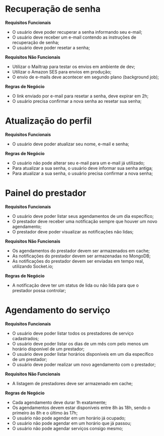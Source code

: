 # Recuperação de senha

**Requisitos Funcionais**

- O usuário deve poder recuperar a senha informando seu e-mail;
- O usuário deve receber um e-mail contendo as instruções de recuperação de senha;
- O usuário deve poder resetar a senha;

**Requisitos Não Funcionais**

- Utilizar o Mailtrap para testar os envios em ambiente de dev;
- Utilizar o Amazon SES para envios em produção;
- O envio de e-mails deve acontecer em segundo plano (background job);

**Regras de Negócio**

- O link enviado por e-mail para resetar a senha, deve expirar em 2h;
- O usuário precisa confirmar a nova senha ao resetar sua senha;

# Atualização do perfil

**Requisitos Funcionais**

- O usuário deve poder atualizar seu nome, e-mail e senha;

**Regras de Negócio**

- O usuário não pode alterar seu e-mail para um e-mail já utilizado;
- Para atualizar a sua senha, o usuário deve informar sua senha antiga;
- Para atualizar a sua senha, o usuário precisa confirmar a nova senha;

# Painel do prestador

**Requisitos Funcionais**

- O usuário deve poder listar seus agendamentos de um dia específico;
- O prestador deve receber uma notificação sempre que houver um novo agendamento;
- O prestador deve poder visualizar as notificações não lidas;

**Requisitos Não Funcionais**

- Os agendamentos do prestador devem ser armazenados em cache;
- As notificações do prestador devem ser armazenadas no MongoDB;
- As notificações do prestador devem ser enviadas em tempo real, utilizando Socket.io;

**Regras de Negócio**

- A notificação deve ter um status de lida ou não lida para que o prestador possa controlar;

# Agendamento do serviço

**Requisitos Funcionais**

- O usuário deve poder listar todos os prestadores de serviço cadastrados;
- O usuário deve poder listar os dias de um mês com pelo menos um horário disponível de um prestador;
- O usuário deve poder listar horários disponíveis em um dia específico de um prestador;
- O usuário deve poder realizar um novo agendamento com o prestador;

**Requisitos Não Funcionais**

- A listagem de prestadores deve ser armazenado em cache;

**Regras de Negócio**

- Cada agendamento deve durar 1h exatamente;
- Os agendamentos devem estar disponíveis entre 8h às 18h, sendo o primeiro às 8h e o último às 17h;
- O usuário não pode agendar em um horário já ocupado;
- O usuário não pode agendar em um horário que já passou;
- O usuário não pode agendar serviços consigo mesmo;
